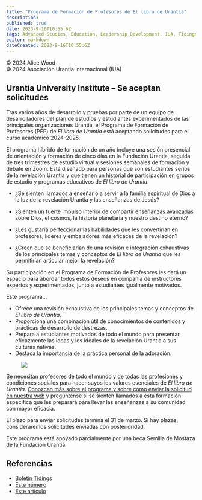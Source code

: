 ```yaml
---
title: "Programa de Formación de Profesores de El libro de Urantia"
description: 
published: true
date: 2023-9-16T10:55:6Z
tags: Advanced Studies, Education, Leadership Development, IUA, Tidings, article
editor: markdown
dateCreated: 2023-9-16T10:55:6Z
---
```


<p class="v-card v-sheet theme--light grey lighten-3 px-2">© 2024 Alice Wood<br>© 2024 Asociación Urantia Internacional (IUA)</p>

## Urantia University Institute – Se aceptan solicitudes

Tras varios años de desarrollo y pruebas por parte de un equipo de desarrolladores del plan de estudios y estudiantes experimentados de las principales organizaciones Urantia, el Programa de Formación de Profesores (PFP) de _El libro de Urantia_ está aceptando solicitudes para el curso académico 2024-2025.

El programa híbrido de formación de un año incluye una sesión presencial de orientación y formación de cinco días en la Fundación Urantia, seguida de tres trimestres de estudio virtual y sesiones semanales de formación y debate en Zoom. Está diseñado para personas que son estudiantes serios de la revelación Urantia y que tienen un historial de participación en grupos de estudio y programas educativos de _El libro de Urantia_.

- ¿Se sienten llamados a enseñar o a servir a la familia espiritual de Dios a la luz de la revelación Urantia y las enseñanzas de Jesús?

- ¿Sienten un fuerte impulso interior de compartir enseñanzas avanzadas sobre Dios, el cosmos, la historia planetaria y nuestro destino eterno?

- ¿Les gustaría perfeccionar las habilidades que les convertirían en profesores, líderes y embajadores más eficaces de la revelación?

- ¿Creen que se beneficiarían de una revisión e integración exhaustivas de los principales temas y conceptos de _El libro de Urantia_ que les permitirían articular mejor la revelación?

Su participación en el Programa de Formación de Profesores les dará un espacio para abordar todos estos deseos en compañía de instructores expertos y experimentados, junto a estudiantes igualmente motivados.  
  
Este programa…

- Ofrece una revisión exhaustiva de los principales temas y conceptos de _El libro de Urantia_.
- Proporciona una combinación útil de conocimientos de contenidos y prácticas de desarrollo de destrezas.
- Prepara a estudiantes motivados de todo el mundo para presentar eficazmente las ideas y los ideales de la revelación Urantia a sus culturas nativas.
- Destaca la importancia de la práctica personal de la adoración.

<figure id="Figure_1" class="image urantiapedia image-style-align-right">
<img src="/image/article/IUA_Tidings/Photo-and-quote-300x300.jpg">
</figure>

Se necesitan profesores de todo el mundo y de todas las profesiones y condiciones sociales para hacer suyos los valores esenciales de _El libro de Urantia_. [Conozcan más sobre el programa y sobre cómo enviar la solicitud en nuestra web](https://www.urantiauniversity.org/teacher-education) y pregúntense si se sienten llamados a esta formación específica que les preparará para llevar las enseñanzas a su comunidad con mayor eficacia.

El plazo para enviar solicitudes termina el 31 de marzo. Si hay plazas, consideraremos solicitudes enviadas con posterioridad.

Este programa está apoyado parcialmente por una beca Semilla de Mostaza de la Fundación Urantia.
<br style="clear:both;"/>

## Referencias

- [Boletín Tidings](https://urantia-association.org/newsletter/ncategory/tidings-es/?lang=es)
- [Este número](https://urantia-association.org/newsletter/tidings-marzo-2024/?lang=es)
- [Este artículo](https://urantia-association.org/programa-de-formacion-de-profesores-de-el-libro-de-urantia/?lang=es)